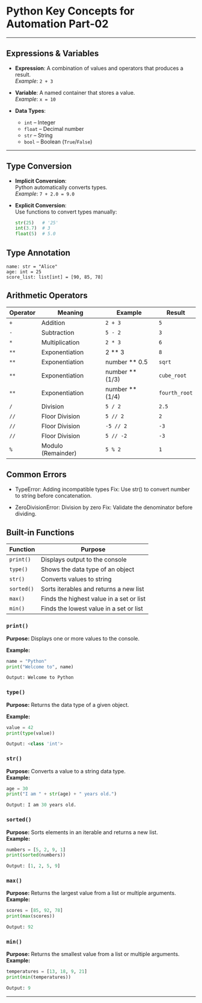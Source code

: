 # Python Key Concepts for Automation Part-02          

---

## Expressions & Variables

- **Expression**: A combination of values and operators that produces a result.  
  _Example_: `2 + 3`

- **Variable**: A named container that stores a value.  
  _Example_: `x = 10`

- **Data Types**:  
  - `int` – Integer  
  - `float` – Decimal number  
  - `str` – String  
  - `bool` – Boolean (`True`/`False`)

---

## Type Conversion

- **Implicit Conversion**:  
  Python automatically converts types.                    
  _Example_: `7 + 2.0 = 9.0`

- **Explicit Conversion**:  
  Use functions to convert types manually:
  ```python
  str(25)   # '25'
  int(3.7)  # 3
  float(5)  # 5.0
  ```

## Type Annotation  
```
name: str = "Alice"
age: int = 25
score_list: list[int] = [90, 85, 78]
```

## Arithmetic Operators

| Operator | Meaning            | Example  | Result |
| -------- | ------------------ | -------- | ------ |
| `+`      | Addition           | `2 + 3`  | `5`    |
| `-`      | Subtraction        | `5 - 2`  | `3`    |
| `*`      | Multiplication     | `2 * 3`  | `6`    |
| `**`     | Exponentiation     | 2 ** 3  | `8`    |
| `**`     | Exponentiation     | number ** 0.5  | `sqrt`|
| `**`     | Exponentiation     | number ** (1/3) | `cube_root`|
| `**`     | Exponentiation     | number ** (1/4) | `fourth_root`|
| `/`      | Division           | `5 / 2`  | `2.5`  |
| `//`     | Floor Division     | `5 // 2` | `2`    |
| `//`     | Floor Division     | `-5 // 2` | `-3`   |
| `//`     | Floor Division     | `5 // -2` | `-3`   |
| `%`      | Modulo (Remainder) | `5 % 2`  | `1`    |


## Common Errors
- TypeError: Adding incompatible types
Fix: Use str() to convert number to string before concatenation.

- ZeroDivisionError: Division by zero
Fix: Validate the denominator before dividing.

## Built-in Functions
| Function   | Purpose                                  |
|------------|------------------------------------------|
| `print()`  | Displays output to the console           |
| `type()`   | Shows the data type of an object         |
| `str()`    | Converts values to string                |
| `sorted()` | Sorts iterables and returns a new list   |
| `max()`    | Finds the highest value in a set or list |
| `min()`    | Finds the lowest value in a set or list  |

### `print()`

**Purpose:** Displays one or more values to the console.         

**Example:**
```python
name = "Python"
print("Welcome to", name)

Output: Welcome to Python
```
### `type()`
**Purpose:** Returns the data type of a given object.

**Example:**
```python
value = 42
print(type(value))

Output: <class 'int'>
```

### `str()`
**Purpose:** Converts a value to a string data type.  
**Example:**
```python
age = 30
print("I am " + str(age) + " years old.")

Output: I am 30 years old.
```

### `sorted()`
**Purpose:** Sorts elements in an iterable and returns a new list.  
**Example:**
```python
numbers = [5, 2, 9, 1]
print(sorted(numbers))

Output: [1, 2, 5, 9]
```

### `max()`
**Purpose:** Returns the largest value from a list or multiple arguments.  
**Example:**
```python
scores = [85, 92, 78]
print(max(scores))

Output: 92
```

### `min()`
**Purpose:** Returns the smallest value from a list or multiple arguments.  
**Example:**
```python
temperatures = [13, 18, 9, 21]
print(min(temperatures))

Output: 9
```

---
